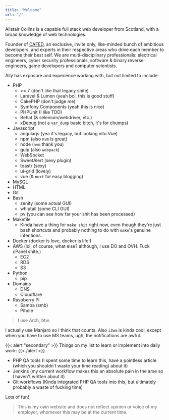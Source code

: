 ```yaml
---
title: "Welcome"
url: "/"
---
```


Alistair Collins is a capable full stack web developer from Scotland, with a broad knowledge of web technologies.

Founder of [DAFED](https://dafedteam.com/), an exclusive, invite only, like-minded bunch of ambitious developers, and experts in their respective areas who drive each member to become their best self. We are multi-disciplinary professionals: electrical engineers, cyber security professionals, software & binary reverse engineers, game developers and computer scientists.

Ally has exposure and experience working with, but not limited to include:

* PHP
    * \>= 7 (don't like that legacy shite)
    * Laravel & Lumen (yeah boi, this is good stuff)
    * CakePHP (don't judge me)
    * Symfony Components (yeah this is nice)
    * PHPUnit (I like TDD)
    * Behat (& selenium/webdriver, etc.)
    * xDebug (not a `var_dump` basic bitch, it's for chumps)
* Javascript
    * angularjs (yea it's legacy, but looking into Vue)
    * npm (also `nvm` is great)
    * node (`nvm` thank you)
    * gulp (also `webpack`)
    * WebSocket
    * SweetAlert (sexy plugin)
    * toastr (sexy)
    * ui-grid (lovely)
    * vue (& `nuxt` for easy blogging)
* MySQL
* HTML
* Git
* Bash
    * zenity (some actual GUI)
    * whiptail (some CLI GUI)
    * pv (you can see how far your shit has been processed)
* Makefile
    * Kinda have a thing for `make shit` right now, even though they're just bash shortcuts and probably nothing to do with `make`'s genuine intentions.
* Docker (docker is love, docker is life!)
* AWS (lol, of course, what else? although, I use DO and OVH. Fuck cPanel shite.)
    * EC2
    * RDS
    * S3
* Python
    * pip
* Domains
    * DNS
    * Cloudflare
* Raspberry Pi
    * Samba (smb)
    * Pihole
    
> I use Arch, btw.

I actually use Manjaro so I think that counts. Also `i3wm` is kinda cool, except when you have to use MS teams, ugh, the notifications are awful.

{{< alert "secondary" >}}
Things on my list to learn or implement into daily work:
{{< /alert >}}

* PHP QA tools (I spent some time to learn this, have a pointless article (which you shouldn't waste your time reading) about it)
* Jenkins (my current workflow makes this an absolute pain in the arse so I haven't written about it)
* Git workflows (Kinda integrated PHP QA tools into this, but ultimately probably a waste of fucking time)

Lots of fun!

> This is my own website and does not reflect opinion or voice of my employer, whomever this may be at the current time.
